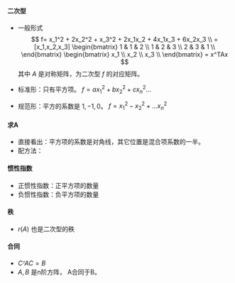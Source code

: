 #### 二次型
- 一般形式
$$
f= x_1^2 + 2x_2^2 + x_3^2 + 2x_1x_2 + 4x_1x_3 + 6x_2x_3 \\
= [x_1,x_2,x_3]
\begin{bmatrix}
1 & 1 & 2 \\
1 & 2 & 3 \\
2 & 3 & 1 \\
\end{bmatrix}
\begin{bmatrix}
x_1 \\
x_2 \\
x_3 \\
\end{bmatrix} = x^TAx
$$
其中 $A$ 是对称矩阵，为二次型 $f$ 的对应矩阵。

- 标准形：只有平方项。 $f = ax_1^2 + bx_2^2 + cx_n^2 ...$
- 规范形：平方的系数是 $1,-1,0$。 $f = x_1^2 - x_2^2 + ... x_n^2$

#### 求A
- 直接看出：平方项的系数是对角线，其它位置是混合项系数的一半。
- 配方法：

#### 惯性指数
- 正惯性指数：正平方项的数量
- 负惯性指数：负平方项的数量

#### 秩
- $r(A)$ 也是二次型的秩 

#### 合同
- $CᵀAC=B$ 
- $A,B$ 是n阶方阵， A合同于B。 



